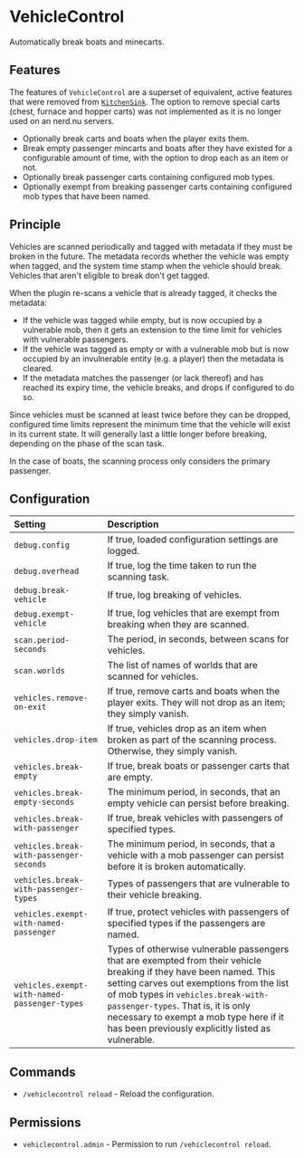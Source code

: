VehicleControl
==============
Automatically break boats and minecarts.


Features
--------
The features of `VehicleControl` are a superset of equivalent, active
features that were removed from [`KitchenSink`](https://github.com/NerdNu/KitchenSink).
The option to remove special carts (chest, furnace and hopper carts) was not
implemented as it is no longer used on an nerd.nu servers.

 * Optionally break carts and boats when the player exits them.
 * Break empty passenger mincarts and boats after they have existed for a
   configurable amount of time, with the option to drop each as an item or not.
 * Optionally break passenger carts containing configured mob types.
 * Optionally exempt from breaking passenger carts containing configured mob
   types that have been named.


Principle
---------
Vehicles are scanned periodically and tagged with metadata if they must be
broken in the future. The metadata records whether the vehicle was empty when
tagged, and the system time stamp when the vehicle should break. Vehicles
that aren't eligible to break don't get tagged.

When the plugin re-scans a vehicle that is already tagged, it checks the
metadata:

 * If the vehicle was tagged while empty, but is now occupied by a vulnerable
   mob, then it gets an extension to the time limit for vehicles with
   vulnerable passengers.
 * If the vehicle was tagged as empty or with a vulnerable mob but is
   now occupied by an invulnerable entity (e.g. a player) then the metadata
   is cleared.
 * If the metadata matches the passenger (or lack thereof) and has reached its
   expiry time, the vehicle breaks, and drops if configured to do so.

Since vehicles must be scanned at least twice before they can be dropped,
configured time limits represent the minimum time that the vehicle will exist
in its current state. It will generally last a little longer before breaking,
depending on the phase of the scan task.

In the case of boats, the scanning process only considers the primary passenger.


Configuration
-------------

| Setting | Description |
| :--- | :--- |
| `debug.config` | If true, loaded configuration settings are logged. |
| `debug.overhead` | If true, log the time taken to run the scanning task. |
| `debug.break-vehicle` |  If true, log breaking of vehicles. |
| `debug.exempt-vehicle` | If true, log vehicles that are exempt from breaking when they are scanned. |
| `scan.period-seconds` | The period, in seconds, between scans for vehicles. |
| `scan.worlds` | The list of names of worlds that are scanned for vehicles. |
| `vehicles.remove-on-exit` | If true, remove carts and boats when the player exits. They will not drop as an item; they simply vanish. |
| `vehicles.drop-item` | If true, vehicles drop as an item when broken as part of the scanning process. Otherwise, they simply vanish. |
| `vehicles.break-empty` | If true, break boats or passenger carts that are empty. |
| `vehicles.break-empty-seconds` | The minimum period, in seconds, that an empty vehicle can persist before breaking. |
| `vehicles.break-with-passenger` | If true, break vehicles with passengers of specified types. |
| `vehicles.break-with-passenger-seconds` | The minimum period, in seconds, that a vehicle with a mob passenger can persist before it is broken automatically. |
| `vehicles.break-with-passenger-types` | Types of passengers that are vulnerable to their vehicle breaking. |
| `vehicles.exempt-with-named-passenger` | If true, protect vehicles with passengers of specified types if the passengers are named. |
| `vehicles.exempt-with-named-passenger-types` | Types of otherwise vulnerable passengers that are exempted from their vehicle breaking if they have been named. This setting carves out exemptions from the list of mob types in `vehicles.break-with-passenger-types`. That is, it is only necessary to exempt a mob type here if it has been previously explicitly listed as vulnerable. |


Commands
--------

 * `/vehiclecontrol reload` - Reload the configuration.


Permissions
-----------

 * `vehiclecontrol.admin` - Permission to run `/vehiclecontrol reload`.

